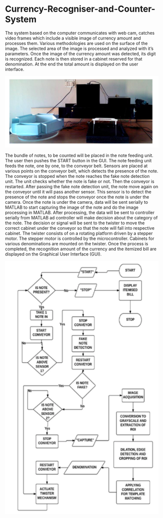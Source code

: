# Currency-Recogniser-and-Counter-System
The system based on the computer communicates with web cam, catches video frames which include a visible image of currency amount and processes them. Various methodologies are used on the surface of the image. The selected area of the image is processed and analyzed with it’s parameters. Once the image of the currency amount was detected, its digit is recognized. Each note is then stored in a cabinet reserved for that denomination. At the end the total amount is displayed on the user interface.

![Block Diagram](https://github.com/vv258/Currency-Recogniser-and-Counter-System/blob/master/images/1.png)


The bundle of notes, to be counted will be placed in the note feeding unit. The user then pushes the START button in the GUI. The note feeding unit feeds the note, one by one, to the conveyor belt. Sensors are placed at various points on the conveyor belt, which detects the presence of the note. The conveyor is stopped when the note reaches the fake note detection unit. The unit checks whether the note is fake or not. Then the conveyor is restarted. After passing the fake note detection unit, the note move again on the conveyor until it will pass another sensor. This sensor is to detect the presence of the note and stops the conveyor once the note is under the camera.
Once the note is under the camera, data will be sent serially to MATLAB to start capturing the image of the note and do the image processing in MATLAB. After processing, the data will be sent to controller serially from MATLAB ad controller will make decision about the category of the note. The decision or signal will be sent to the twister to move the correct cabinet under the conveyor so that the note will fall into respective cabinet. The twister consists of on a rotating platform driven by a stepper motor. The stepper motor is controlled by the microcontroller. Cabinets for various denominations are mounted on the twister. Once the process is completed, the recognition amount of the currency and the itemized bill are displayed on the Graphical User Interface (GUI).

![Flow Chart](https://github.com/vv258/Currency-Recogniser-and-Counter-System/blob/master/images/2.png)
